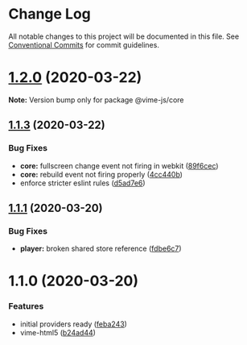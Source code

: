 # Change Log

All notable changes to this project will be documented in this file.
See [Conventional Commits](https://conventionalcommits.org) for commit guidelines.

# [1.2.0](https://github.com/vime-js/vime/tree/master/packages/vime-core/compare/v1.1.3...v1.2.0) (2020-03-22)

**Note:** Version bump only for package @vime-js/core





## [1.1.3](https://github.com/vime-js/vime/tree/master/packages/vime-core/compare/v1.1.2...v1.1.3) (2020-03-22)


### Bug Fixes

* **core:** fullscreen change event not firing in webkit ([89f6cec](https://github.com/vime-js/vime/tree/master/packages/vime-core/commit/89f6ceca2994dc3ba84c1bcaab1b3ec2d71d221e))
* **core:** rebuild event not firing properly ([4cc440b](https://github.com/vime-js/vime/tree/master/packages/vime-core/commit/4cc440b8b492cc61b4709454471609a135359a4e))
* enforce stricter eslint rules ([d5ad7e6](https://github.com/vime-js/vime/tree/master/packages/vime-core/commit/d5ad7e653cc41e82681d86f475d94a01629fe07d))





## [1.1.1](https://github.com/vime-js/vime/tree/master/packages/vime-core/compare/v1.1.0...v1.1.1) (2020-03-20)


### Bug Fixes

* **player:** broken shared store reference ([fdbe6c7](https://github.com/vime-js/vime/tree/master/packages/vime-core/commit/fdbe6c7dc8d2fff511fa5629ddbfa2a47cccd643))





# 1.1.0 (2020-03-20)


### Features

* initial providers ready ([feba243](https://github.com/vime-js/vime/tree/master/packages/vime-core/commit/feba243c7807f757daa01b5afaf7c9488c430715))
* vime-html5 ([b24ad44](https://github.com/vime-js/vime/tree/master/packages/vime-core/commit/b24ad449e63d00b6e8a98810a4775f690fe58a28))
